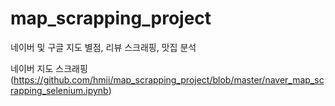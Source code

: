 # map_scrapping_project
네이버 및 구글 지도 별점, 리뷰 스크래핑, 맛집 분석


네이버 지도 스크래핑 (https://github.com/hmii/map_scrapping_project/blob/master/naver_map_scrapping_selenium.ipynb)
